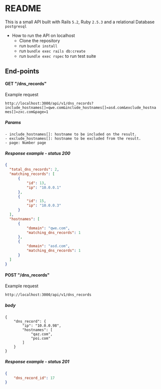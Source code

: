 # README

This is a small API built with Rails `5.2`, Ruby `2.5.3` and a relational Database
`postgresql`

* How to run the API on localhost
  - Clone the repository
  - run `bundle install`
  - run `bundle exec rails db:create`
  - run `bundle exec rspec` to run test suite


## End-points

 #### GET "/dns_records"
  Example request

  `http://localhost:3000/api/v1/dns_records?include_hostnames[]=qwe.com&include_hostnames[]=asd.com&exclude_hostnames[]=zxc.com&page=1`


  ##### Params
    - include_hostnames[]: hostname to be included on the result.
    - exclude_hostnames[]: hostname to be excluded from the result.
    - page: Number page

  ##### Response example - status 200
  ```json
  {
    "total_dns_records": 2,
    "matching_records": [
        {
            "id": 13,
            "ip": "10.0.0.1"
        },
        {
            "id": 15,
            "ip": "10.0.0.3"
        }
    ],
    "hostnames": [
        {
            "domain": "qwe.com",
            "matching_dns_records": 1
        },
        {
            "domain": "asd.com",
            "matching_dns_records": 1
        }
    ]
}
```

#### POST  "/dns_records"
Example request

`http://localhost:3000/api/v1/dns_records`

##### body

```
{
    "dns_record": {
        "ip": "10.0.0.98",
        "hostnames": [
            "qaz.com",
            "poi.com"
        ]
    }
}
```

##### Response example - status 201

```json
{
    "dns_record_id": 17
}
```
